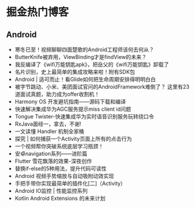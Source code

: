 # 掘金热门博客
## Android
* 寒冬已至！视频聊聊四面楚歌的Android工程师该何去何从？
* ButterKnife被弃用，ViewBinding才是findView的未来？
* 我反编译了《wifi万能钥匙apk》，把岳父的《wifi万能钥匙》卸载了
* 名片识别，史上最简单的集成攻略来啦！附有SDK包
* Android | 适可而止！看Glide如何把生命周期安排得明明白白
* 被字节跳动、小米、美团面试官问的AndroidFramework难倒了？ 这里有23道面试真题，助力成为offer收割机！
* Harmony OS 开发避坑指南——源码下载和编译
* 快速解决集成华为AGC服务提示miss client id问题
* Tongue Twister-快速集成华为实时语音识别服务玩转绕口令
* RxJava面经一，拿去，不谢!
* 一文读懂 Handler 机制全家桶
* 探究 | 如何捕获一个Activity页面上所有的点击行为
* 一个视频帮你突破系统底层学习瓶颈！
* 安卓navigation系列——进阶篇
* Flutter 雪花飘落的效果-深夜创作
* 替换if-else的5种用法，提升代码可读性
* Android 视频手势缩放与自动吸附动效实现
* 手把手带你实现最简单的插件化[二]（Activity）
* Android IO监控 | 性能监控系列
* Kotlin Android Extensions 的未来计划

